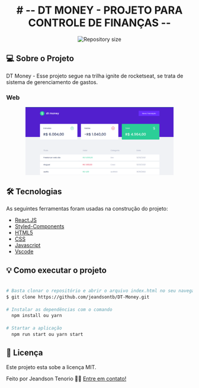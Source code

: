<h1 align="center">
    # -- DT MONEY - PROJETO PARA CONTROLE DE FINANÇAS --
</h1>

<p align="center">
  <img alt="Repository size" src="https://img.shields.io/static/v1?label=Last%20commit&message=January&color=yellowgreen&style=for-the-badge&logo=Slack">
</p>

## 💻 Sobre o Projeto

DT Money - Esse projeto segue na trilha ignite de rocketseat, se trata de sistema de gerenciamento de gastos.

### Web

<p align="center" style="display: flex; align-items: flex-start; justify-content: center;">
  <img alt="Flix" title="#Flix" src="https://raw.githubusercontent.com/jeandsontb/DT-Money/main/screen/dtmoney.png" width="400px">
</p>

## 🛠 Tecnologias

As seguintes ferramentas foram usadas na construção do projeto:

- [React.JS][react]
- [Styled-Components][styled]
- [HTML5][style]
- [CSS][style]
- [Javascript][script]
- [Vscode][vscode]

## 💡 Como executar o projeto

```bash

# Basta clonar o repositório e abrir o arquivo index.html no seu navegador
$ git clone https://github.com/jeandsontb/DT-Money.git

# Instalar as dependências com o comando
  npm install ou yarn

# Startar a aplicação
  npm run start ou yarn start

```

## 📝 Licença

Este projeto esta sobe a licença MIT.

Feito por Jeandson Tenorio 👋🏽 [Entre em contato!](https://www.linkedin.com/in/jeandson/)

[style]: https://www.maujor.com/tutorial/css3-html5-modernizr.php
[styled]: https://styled-components.com/
[script]: https://devdocs.io/javascript/
[react]: https://pt-br.reactjs.org/
[vscode]: https://code.visualstudio.com/